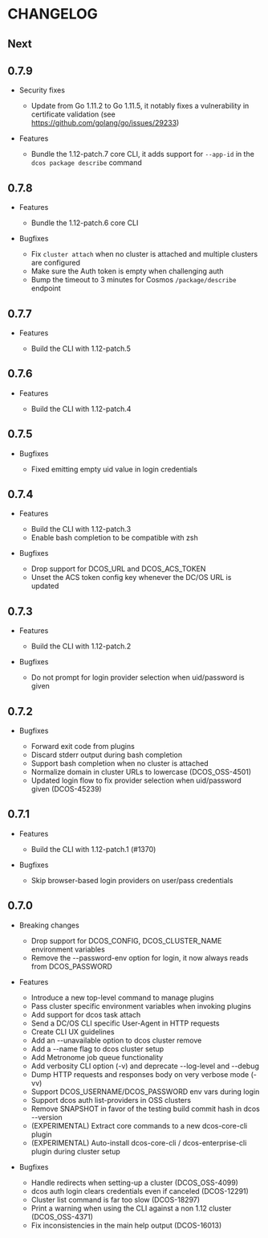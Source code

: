 # CHANGELOG

## Next

## 0.7.9

* Security fixes

  * Update from Go 1.11.2 to Go 1.11.5, it notably fixes a vulnerability in certificate validation (see https://github.com/golang/go/issues/29233)

* Features

  * Bundle the 1.12-patch.7 core CLI, it adds support for `--app-id` in the `dcos package describe` command

## 0.7.8

* Features

  * Bundle the 1.12-patch.6 core CLI

* Bugfixes

  * Fix `cluster attach` when no cluster is attached and multiple clusters are configured
  * Make sure the Auth token is empty when challenging auth
  * Bump the timeout to 3 minutes for Cosmos `/package/describe` endpoint

## 0.7.7

* Features

  * Build the CLI with 1.12-patch.5

## 0.7.6

* Features

  * Build the CLI with 1.12-patch.4

## 0.7.5

* Bugfixes

  * Fixed emitting empty uid value in login credentials

## 0.7.4

* Features

  * Build the CLI with 1.12-patch.3
  * Enable bash completion to be compatible with zsh

* Bugfixes

  * Drop support for DCOS_URL and DCOS_ACS_TOKEN
  * Unset the ACS token config key whenever the DC/OS URL is updated

## 0.7.3

* Features

  * Build the CLI with 1.12-patch.2

* Bugfixes

  * Do not prompt for login provider selection when uid/password is given

## 0.7.2

* Bugfixes

  * Forward exit code from plugins
  * Discard stderr output during bash completion
  * Support bash completion when no cluster is attached
  * Normalize domain in cluster URLs to lowercase (DCOS_OSS-4501)
  * Updated login flow to fix provider selection when uid/password given (DCOS-45239)

## 0.7.1

* Features

  * Build the CLI with 1.12-patch.1 (#1370)

* Bugfixes

  * Skip browser-based login providers on user/pass credentials

## 0.7.0

* Breaking changes

  * Drop support for DCOS_CONFIG, DCOS_CLUSTER_NAME environment variables
  * Remove the --password-env option for login, it now always reads from DCOS_PASSWORD

* Features

  * Introduce a new top-level command to manage plugins
  * Pass cluster specific environment variables when invoking plugins
  * Add support for dcos task attach
  * Send a DC/OS CLI specific User-Agent in HTTP requests
  * Create CLI UX guidelines
  * Add an --unavailable option to dcos cluster remove
  * Add a --name flag to dcos cluster setup
  * Add Metronome job queue functionality
  * Add verbosity CLI option (-v) and deprecate --log-level and --debug
  * Dump HTTP requests and responses body on very verbose mode (-vv)
  * Support DCOS_USERNAME/DCOS_PASSWORD env vars during login
  * Support dcos auth list-providers in OSS clusters
  * Remove SNAPSHOT in favor of the testing build commit hash in dcos --version
  * (EXPERIMENTAL) Extract core commands to a new dcos-core-cli plugin
  * (EXPERIMENTAL) Auto-install dcos-core-cli / dcos-enterprise-cli plugin during cluster setup

* Bugfixes

  * Handle redirects when setting-up a cluster (DCOS_OSS-4099)
  * dcos auth login clears credentials even if canceled (DCOS-12291)
  * Cluster list command is far too slow (DCOS-18297)
  * Print a warning when using the CLI against a non 1.12 cluster (DCOS_OSS-4371)
  * Fix inconsistencies in the main help output (DCOS-16013)

